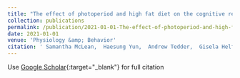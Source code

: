 ```yaml
---
title: "The effect of photoperiod and high fat diet on the cognitive response in photoperiod-sensitive F344 rats"
collection: publications
permalink: /publication/2021-01-01-The-effect-of-photoperiod-and-high-fat-diet-on-the-cognitive-response-in-photoperiod-sensitive-F344-rats
date: 2021-01-01
venue: 'Physiology &amp; Behavior'
citation: ' Samantha McLean,  Haesung Yun,  Andrew Tedder,  Gisela Helfer, &quot;The effect of photoperiod and high fat diet on the cognitive response in photoperiod-sensitive F344 rats.&quot; Physiology &amp;amp; Behavior, 2021.'
---
```

Use [Google Scholar](https://scholar.google.com/scholar?q=The+effect+of+photoperiod+and+high+fat+diet+on+the+cognitive+response+in+photoperiod+sensitive+F344+rats){:target="_blank"} for full citation